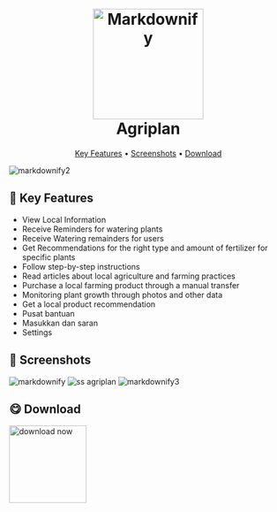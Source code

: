 <h1 align="center">
  <br>
  <img src="https://github.com/HyIamJu/agriplan_mobile/assets/92712852/d2de8956-eafb-4750-891a-6b3210f75411" alt="Markdownify" width="200">
  <br>
  Agriplan
  <br>
</h1>

<p align="center">
  <a href="#-key-features">Key Features</a> •
  <a href="#-Screenshots">Screenshots</a> •
  <a href="#-Download">Download</a>
  
</p>

![markdownify2](https://github.com/HyIamJu/agriplan_mobile/assets/92712852/d0849d6e-cf5d-40f1-acf7-09154304b69a)


## 🎯 Key Features
* View Local Information
* Receive Reminders for watering plants
* Receive Watering  remainders for users
* Get Recommendations for the right type and amount of fertilizer  for specific plants
* Follow step-by-step instructions
* Read articles about local agriculture and farming practices
* Purchase a local farming product through a manual transfer
* Monitoring plant growth through photos and other data
* Get a local product recommendation
* Pusat bantuan
* Masukkan dan saran
* Settings

## 📸 Screenshots
![markdownify](https://github.com/HyIamJu/agriplan_mobile/assets/92712852/59349966-8962-4e6c-9ff6-1954b1e68af2)
![ss agriplan](https://github.com/HyIamJu/agriplan_mobile/assets/92712852/dbfc7904-b3f3-423b-bf57-31f47f0f7f8d)
![markdownify3](https://github.com/HyIamJu/agriplan_mobile/assets/92712852/a49bedac-c369-4346-bc33-3db3fa7ecd89)



## 😋 Download
<a href="https://agriplan.netlify.app">
    <img alt="download now" title="App Store" src="https://github.com/HyIamJu/agriplan_mobile/assets/92712852/258f1d7e-5f68-4879-9db9-5cbb07edf081" width="140">
  </a>


